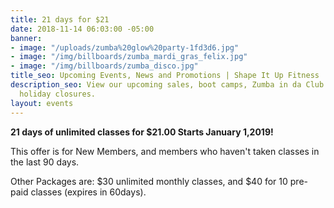 ```yaml
---
title: 21 days for $21
date: 2018-11-14 06:03:00 -05:00
banner:
- image: "/uploads/zumba%20glow%20party-1fd3d6.jpg"
- image: "/img/billboards/zumba_mardi_gras_felix.jpg"
- image: "/img/billboards/zumba_disco.jpg"
title_seo: Upcoming Events, News and Promotions | Shape It Up Fitness
description_seo: View our upcoming sales, boot camps, Zumba in da Club events and
  holiday closures.
layout: events
---
```


**21 days of unlimited classes for $21.00 
Starts January 1,2019!** 

This offer is for New Members, and members who haven't taken classes in the last 90 days.

Other Packages are: $30 unlimited monthly classes, and 
$40 for 10 pre-paid classes (expires in 60days).